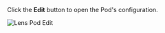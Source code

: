Click the **Edit** button to open the Pod's configuration.

![Lens Pod Edit](/images/lens-pod-edit.jpg)